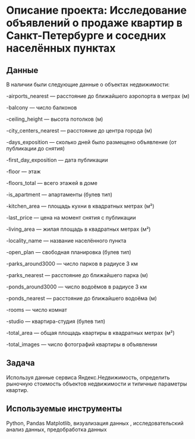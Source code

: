 # Описание проекта: Исследование объявлений о продаже квартир в Санкт-Петербурге и соседних населённых пунктах

## Данные

В наличии были следующие данные о объектах недвижимости:

-airports_nearest — расстояние до ближайшего аэропорта в метрах (м)

-balcony — число балконов

-ceiling_height — высота потолков (м)

-city_сenters_nearest — расстояние до центра города (м)

-days_exposition — сколько дней было размещено объявление (от публикации до снятия)

-first_day_exposition — дата публикации

-floor — этаж

-floors_total — всего этажей в доме

-is_apartment — апартаменты (булев тип)

-kitchen_area — площадь кухни в квадратных метрах (м²)

-last_price — цена на момент снятия с публикации

-living_area — жилая площадь в квадратных метрах (м²)

-locality_name — название населённого пункта

-open_plan — свободная планировка (булев тип)

-parks_around3000 — число парков в радиусе 3 км

-parks_nearest — расстояние до ближайшего парка (м)

-ponds_around3000 — число водоёмов в радиусе 3 км

-ponds_nearest — расстояние до ближайшего водоёма (м)

-rooms — число комнат

-studio — квартира-студия (булев тип)

-total_area — общая площадь квартиры в квадратных метрах (м²)

-total_images — число фотографий квартиры в объявлении

## Задача

Используя данные сервиса Яндекс.Недвижимость, определить рыночную стоимость объектов недвижимости и типичные параметры квартир.  

## Используемые инструменты
Python, Pandas Matplotlib, визуализация данных , исследовательский анализ данных, предобработка данных
